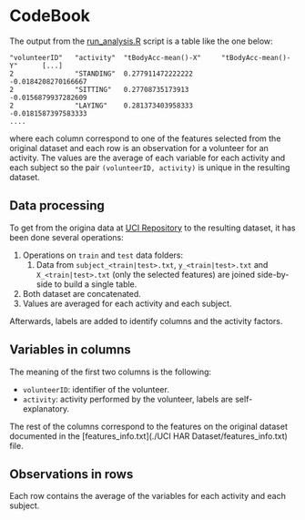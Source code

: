 # CodeBook

The output from the [run_analysis.R](./run_analysis.R) script is a table like the one below:

```
"volunteerID"   "activity"  "tBodyAcc-mean()-X"     "tBodyAcc-mean()-Y"      [...]
2               "STANDING"  0.277911472222222       -0.0184208270166667     
2               "SITTING"   0.27708735173913        -0.0156879937282609
2               "LAYING"    0.281373403958333       -0.0181587397583333 
....
```

where each column correspond to one of the features selected from the original dataset and each
row is an observation for a volunteer for an activity. The values are the average of each
variable for each activity and each subject so the pair `(volunteerID, activity)` is unique in
the resulting dataset.


## Data processing

To get from the origina data at [UCI Repository](http://archive.ics.uci.edu/ml/datasets/Human+Activity+Recognition+Using+Smartphones) to the resulting dataset, it has been done
several operations:

 1. Operations on `train` and `test` data folders:
    1. Data from `subject_<train|test>.txt`, `y_<train|test>.txt` and `X_<train|test>.txt`
       (only the selected features) are joined side-by-side to build a single table.
 2. Both dataset are concatenated.
 3. Values are averaged for each activity and each subject.

Afterwards, labels are added to identify columns and the activity factors.


## Variables in columns

The meaning of the first two columns is the following:

 * `volunteerID`: identifier of the volunteer.
 * `activity`: activity performed by the volunteer, labels are self-explanatory.

The rest of the columns correspond to the features on the original dataset documented
in the [features_info.txt](./UCI HAR Dataset/features_info.txt) file.


## Observations in rows

Each row contains the average of the variables for each activity and each subject.